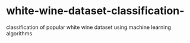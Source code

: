 # white-wine-dataset-classification-
classification of popular white wine dataset using machine learning algorithms
